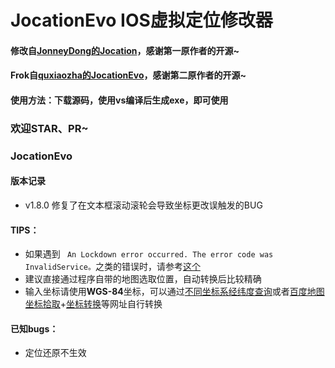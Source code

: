 # JocationEvo IOS虚拟定位修改器

#### 修改自[JonneyDong的Jocation](https://github.com/JonneyDong/JocationRelease)，感谢第一原作者的开源~

#### Frok自[quxiaozha的JocationEvo](https://github.com/quxiaozha/JocationPlus)，感谢第二原作者的开源~

#### 使用方法：下载源码，使用vs编译后生成exe，即可使用

### 欢迎STAR、PR~

### JocationEvo

#### 版本记录

- v1.8.0 修复了在文本框滚动滚轮会导致坐标更改误触发的BUG

#### TIPS：

- 如果遇到 `` An Lockdown error occurred. The error code was InvalidService。``之类的错误时，请参考[这个](https://github.com/quxiaozha/JocationPlus/issues/2)
- 建议直接通过程序自带的地图选取位置，自动转换后比较精确
- 输入坐标请使用**WGS-84**坐标，可以通过[不同坐标系经纬度查询](http://www.gpsspg.com/maps.htm)或者[百度地图坐标拾取](http://api.map.baidu.com/lbsapi/getpoint/index.html)+[坐标转换](https://tool.lu/coordinate/)等网址自行转换

#### 已知bugs：

- 定位还原不生效
